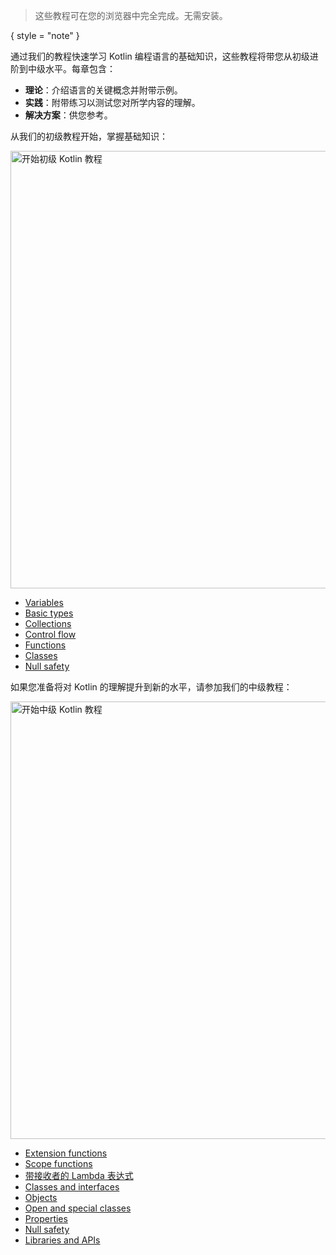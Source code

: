 [//]: # (title: 欢迎来到 Kotlin 之旅！)

> 这些教程可在您的浏览器中完全完成。无需安装。
> 
{ style = "note" }

通过我们的教程快速学习 Kotlin 编程语言的基础知识，这些教程将带您从初级进阶到中级水平。每章包含：

*   **理论**：介绍语言的关键概念并附带示例。
*   **实践**：附带练习以测试您对所学内容的理解。
*   **解决方案**：供您参考。

从我们的初级教程开始，掌握基础知识：

<a href="kotlin-tour-hello-world.md"><img src="start-beginner-tour.svg" width="700" alt="开始初级 Kotlin 教程" style="block"/></a>

<deflist collapsible="true">
    <def title="初级教程内容" default-state="collapsed">
        <ul>
            <li><a href="kotlin-tour-hello-world.md">Variables</a></li>
            <li><a href="kotlin-tour-basic-types.md">Basic types</a></li>
            <li><a href="kotlin-tour-collections.md">Collections</a></li>
            <li><a href="kotlin-tour-control-flow.md">Control flow</a></li>
            <li><a href="kotlin-tour-functions.md">Functions</a></li>
            <li><a href="kotlin-tour-classes.md">Classes</a></li>
            <li><a href="kotlin-tour-null-safety.md">Null safety</a></li>
        </ul>
    </def>
</deflist>

如果您准备将对 Kotlin 的理解提升到新的水平，请参加我们的中级教程：

<a href="kotlin-tour-intermediate-extension-functions.md"><img src="start-intermediate-tour.svg" width="700" alt="开始中级 Kotlin 教程" style="block"/></a>

<deflist collapsible="true">
    <def title="中级教程内容" default-state="collapsed">
        <ul>
            <li><a href="kotlin-tour-intermediate-extension-functions.md">Extension functions</a></li>
            <li><a href="kotlin-tour-intermediate-scope-functions.md">Scope functions</a></li>
            <li><a href="kotlin-tour-intermediate-lambdas-receiver.md">带接收者的 Lambda 表达式</a></li>
            <li><a href="kotlin-tour-intermediate-classes-interfaces.md">Classes and interfaces</a></li>
            <li><a href="kotlin-tour-intermediate-objects.md">Objects</a></li>
            <li><a href="kotlin-tour-intermediate-open-special-classes.md">Open and special classes</a></li>
            <li><a href="kotlin-tour-intermediate-properties.md">Properties</a></li>
            <li><a href="kotlin-tour-intermediate-null-safety.md">Null safety</a></li>
            <li><a href="kotlin-tour-intermediate-libraries-and-apis.md">Libraries and APIs</a></li>
        </ul>
    </def>
</deflist>